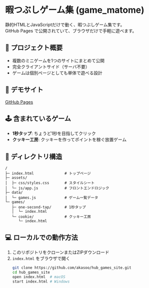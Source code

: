 # 暇つぶしゲーム集 (game_matome)

静的HTMLとJavaScriptだけで動く、暇つぶしゲーム集です。  
GitHub Pages で公開されていて、ブラウザだけで手軽に遊べます。


## 🎯 プロジェクト概要
- 複数のミニゲームを1つのサイトにまとめて公開
- 完全クライアントサイド（サーバ不要）
- ゲームは個別ページとしても単体で遊べる設計


## 🚀 デモサイト
[GitHub Pages](https://akasoo.github.io/game_matome/)


## 🕹️ 含まれているゲーム
- **1秒タップ**: ちょうど1秒を目指してクリック
- **クッキー工房**: クッキーを作ってポイントを稼ぐ放置ゲーム


## 📂 ディレクトリ構造
```
/
├─ index.html              # トップページ
├─ assets/
│  ├─ css/styles.css       # スタイルシート
│  └─ js/app.js            # フロントエンドロジック
├─ data/
│  └─ games.js             # ゲーム一覧データ
└─ games/
   ├─ one-second-tap/      # 1秒タップ
   │  └─ index.html
   └─ cookie/              # クッキー工房
      └─ index.html
```


## 💻 ローカルでの動作方法
1. このリポジトリをクローンまたはZIPダウンロード
2. `index.html` をブラウザで開く
   ```bash
   git clone https://github.com/akasoo/hub_games_site.git
   cd hub_games_site
   open index.html  # macOS
   start index.html # Windows
   ```

